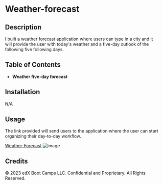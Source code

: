 # Weather-forecast
## Description

I built a weather forecast application where users can type in a city and it will provide the user with today's weather and a five-day outlook of the following five following days. 


## Table of Contents 

* **Weather five-day forecast**

## Installation

N/A

## Usage

The link provided will send users to the application where the user can start organizing their day-to-day workflow. 

[Weather-Forecast](https://albyhua.github.io/weather-forecast/)
![image](https://github.com/Albyhua/weather-forecast/assets/134244028/051e9157-73a3-40d6-9eb8-9a5c74ed779e)


## Credits

© 2023 edX Boot Camps LLC. Confidential and Proprietary. All Rights Reserved.

